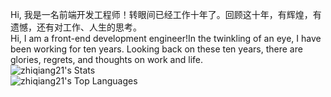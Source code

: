 Hi, 我是一名前端开发工程师！转眼间已经工作十年了。回顾这十年，有辉煌，有遗憾，还有对工作、人生的思考。<br/>
Hi, I am a front-end development engineer!In the twinkling of an eye, I have been working for ten years. Looking back on these ten years, there are glories, regrets, and thoughts on work and life.<br/>
![zhiqiang21's Stats](https://github-readme-stats.vercel.app/api?username=zhiqiang21&theme=dracula&show_icons=true&hide_border=true&count_private=true)<br/>
![zhiqiang21's Top Languages](https://github-readme-stats.vercel.app/api/top-langs/?username=zhiqiang21&theme=dracula&show_icons=true&hide_border=true&layout=compact)


